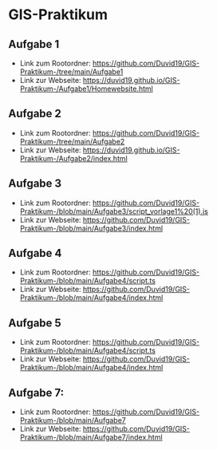 # GIS-Praktikum 
 ## Aufgabe 1
 * Link zum Rootordner: https://github.com/Duvid19/GIS-Praktikum-/tree/main/Aufgabe1
 * Link zur Webseite: https://duvid19.github.io/GIS-Praktikum-/Aufgabe1/Homewebsite.html 
 
 ## Aufgabe 2
 * Link zum Rootordner: https://github.com/Duvid19/GIS-Praktikum-/tree/main/Aufgabe2
 * Link zur Webseite: https://duvid19.github.io/GIS-Praktikum-/Aufgabe2/index.html 

 ## Aufgabe 3
 * Link zum Rootordner: https://github.com/Duvid19/GIS-Praktikum-/blob/main/Aufgabe3/script_vorlage1%20(1).js
 * Link zur Webseite: https://github.com/Duvid19/GIS-Praktikum-/blob/main/Aufgabe3/index.html

 ## Aufgabe 4
 * Link zum Rootordner: https://github.com/Duvid19/GIS-Praktikum-/blob/main/Aufgabe4/script.ts
 * Link zur Webseite: https://github.com/Duvid19/GIS-Praktikum-/blob/main/Aufgabe4/index.html

 ## Aufgabe 5
 * Link zum Rootordner: https://github.com/Duvid19/GIS-Praktikum-/blob/main/Aufgabe4/script.ts
 * Link zur Webseite: https://github.com/Duvid19/GIS-Praktikum-/blob/main/Aufgabe4/index.html

 ## Aufgabe 7: 
 * Link zum Rootordner: https://github.com/Duvid19/GIS-Praktikum-/blob/main/Aufgabe7
 * Link zur Webseite: https://github.com/Duvid19/GIS-Praktikum-/blob/main/Aufgabe7/index.html
